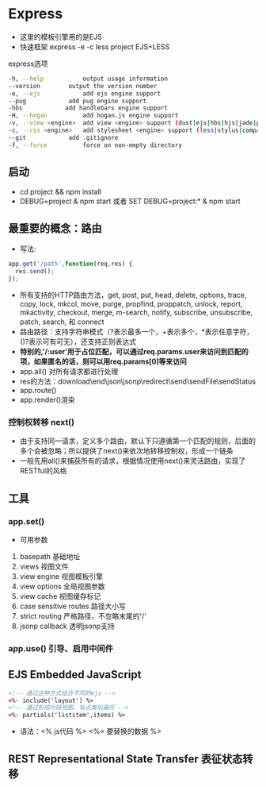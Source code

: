 # Express
- 这里的模板引擎用的是EJS
- 快速框架 express -e -c less project EJS+LESS

express选项
```bash
-h, --help           output usage information
--version        output the version number
-e, --ejs            add ejs engine support
--pug            add pug engine support
-hbs            add handlebars engine support
-H, --hogan          add hogan.js engine support
-v, --view <engine>  add view <engine> support (dust|ejs|hbs|hjs|jade|pug|twig|vash) (defaults to jade)
-c, --css <engine>   add stylesheet <engine> support (less|stylus|compass|sass) (defaults toplain css)
--git            add .gitignore
-f, --force          force on non-empty directory
```

## 启动
- cd project && npm install
- DEBUG=project & npm start 或者 SET DEBUG=project:* & npm start

## 最重要的概念：路由
- 写法:
```javascript
app.get('/path',function(req,res) {
  res.send();
});
```
- 所有支持的HTTP路由方法，get, post, put, head, delete, options, trace, copy, lock, mkcol, move, purge, propfind, proppatch, unlock, report, mkactivity, checkout, merge, m-search, notify, subscribe, unsubscribe, patch, search, 和 connect
- 路由路径：支持字符串模式（?表示最多一个，+表示多个，*表示任意字符，()?表示可有可无），还支持正则表达式
- **特别的,'/:user'用于占位匹配，可以通过req.params.user来访问到匹配的项，如果匿名的话，则可以用req.params[0]等来访问**
- app.all() 对所有请求都进行处理
- res的方法：download\end\json\jsonp\redirect\send\sendFile\sendStatus
- app.route()
- app.render()渲染
### 控制权转移 next()
- 由于支持同一请求，定义多个路由，默认下只遵循第一个匹配的规则，后面的多个会被忽略；所以提供了next()来依次地转移控制权，形成一个链条
- 一般先用all()来捕获所有的请求，根据情况使用next()来灵活路由，实现了RESTful的风格

## 工具
### app.set()
- 可用参数
1. basepath 基础地址
2. views 视图文件
3. view engine 视图模板引擎
4. view options 全局视图参数
5. view cache 视图缓存标记
6. case sensitive routes 路径大小写
7. strict routing 严格路径，不忽略末尾的'/'
8. jsonp callback 透明jsonp支持

### app.use() 引导、启用中间件

## EJS Embedded JavaScript
```html
<!-- 通过这种方式组合不同的ejs -->
<%- include('layout') %>
<!-- 通过形成片段视图，有点类似遍历 -->
<%- partials('listitem',items) %>
```
- 语法：<% js代码 %>  <%= 要替换的数据 %>  

## REST Representational State Transfer 表征状态转移
